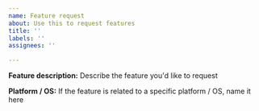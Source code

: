```yaml
---
name: Feature request
about: Use this to request features
title: ''
labels: ''
assignees: ''

---
```


**Feature description:**
Describe the feature you'd like to request

**Platform / OS:**
If the feature is related to a specific platform / OS, name it here
